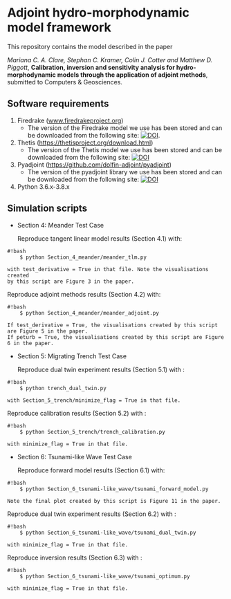 Adjoint hydro-morphodynamic model framework
================

This repository contains the model described in the paper

*Mariana C. A. Clare, Stephan C. Kramer, Colin J. Cotter and Matthew D. Piggott*, **Calibration, inversion and sensitivity analysis for hydro-morphodynamic models through the application of adjoint methods**, submitted to Computers & Geosciences.

Software requirements
-------------------------

1. Firedrake (www.firedrakeproject.org)
    * The version of the Firedrake model we use has been stored and can be downloaded from the following site: [![DOI](https://zenodo.org/badge/DOI/10.5281/zenodo.5105703.svg)](https://doi.org/10.5281/zenodo.5105703).
2. Thetis (https://thetisproject.org/download.html)
    * The version of the Thetis model we use has been stored and can be downloaded from the following site: [![DOI](https://zenodo.org/badge/DOI/10.5281/zenodo.5798147.svg)](https://doi.org/10.5281/zenodo.5798147)
3. Pyadjoint (https://github.com/dolfin-adjoint/pyadjoint)
    * The version of the pyadjoint library we use has been stored and can be downloaded from the following site: [![DOI](https://zenodo.org/badge/DOI/10.5281/zenodo.5105785.svg)](https://doi.org/10.5281/zenodo.5105785)
4. Python 3.6.x-3.8.x


Simulation scripts
------------------

* Section 4: Meander Test Case
    
    Reproduce tangent linear model results (Section 4.1) with:
```
#!bash
    $ python Section_4_meander/meander_tlm.py
```

    with test_derivative = True in that file. Note the visualisations created 
    by this script are Figure 3 in the paper.

   Reproduce adjoint methods results (Section 4.2) with:
```
#!bash
    $ python Section_4_meander/meander_adjoint.py
```

    If test_derivative = True, the visualisations created by this script are Figure 5 in the paper.
    If peturb = True, the visualisations created by this script are Figure 6 in the paper.

* Section 5: Migrating Trench Test Case

   Reproduce dual twin experiment results (Section 5.1) with :
```
#!bash
    $ python trench_dual_twin.py
``` 
    with Section_5_trench/minimize_flag = True in that file.
    
   Reproduce calibration results (Section 5.2) with :
```
#!bash
    $ python Section_5_trench/trench_calibration.py
``` 
    with minimize_flag = True in that file.
    
* Section 6: Tsunami-like Wave Test Case
    
    Reproduce forward model results (Section 6.1) with:
```
#!bash
    $ python Section_6_tsunami-like_wave/tsunami_forward_model.py
```

    Note the final plot created by this script is Figure 11 in the paper.

   Reproduce dual twin experiment results (Section 6.2) with :
```
#!bash
    $ python Section_6_tsunami-like_wave/tsunami_dual_twin.py
``` 
    with minimize_flag = True in that file.
    
   Reproduce inversion results (Section 6.3) with :
```
#!bash
    $ python Section_6_tsunami-like_wave/tsunami_optimum.py
``` 
    with minimize_flag = True in that file.
